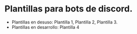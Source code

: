 # Plantillas para bots de discord.

- Plantillas en desuso: Plantilla 1, Plantilla 2, Plantilla 3.
- Plantillas en desarrollo: Plantilla 4
